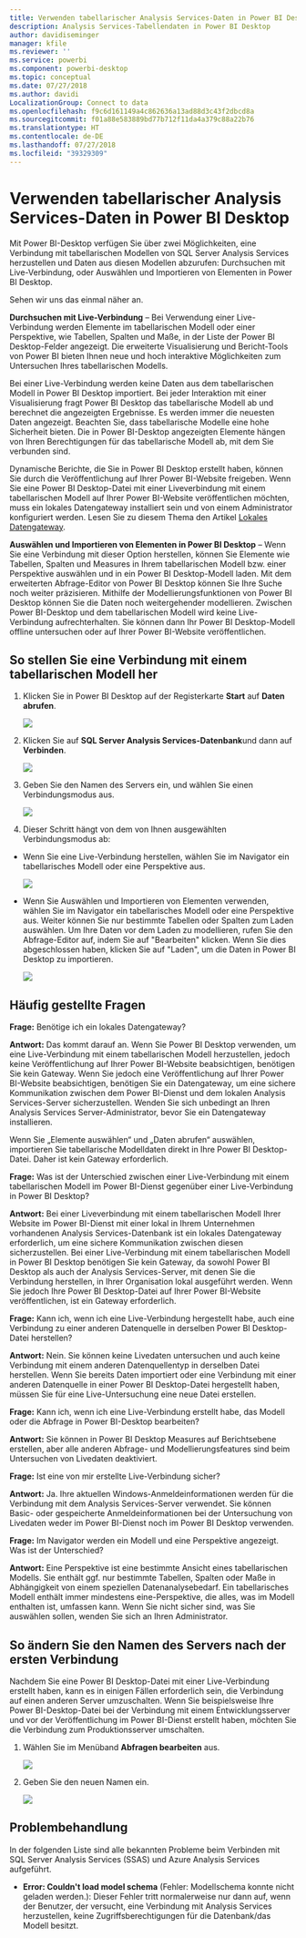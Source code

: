 ```yaml
---
title: Verwenden tabellarischer Analysis Services-Daten in Power BI Desktop
description: Analysis Services-Tabellendaten in Power BI Desktop
author: davidiseminger
manager: kfile
ms.reviewer: ''
ms.service: powerbi
ms.component: powerbi-desktop
ms.topic: conceptual
ms.date: 07/27/2018
ms.author: davidi
LocalizationGroup: Connect to data
ms.openlocfilehash: f9c6d161149a4c862636a13ad88d3c43f2dbcd8a
ms.sourcegitcommit: f01a88e583889bd77b712f11da4a379c88a22b76
ms.translationtype: HT
ms.contentlocale: de-DE
ms.lasthandoff: 07/27/2018
ms.locfileid: "39329309"
---
```

# <a name="using-analysis-services-tabular-data-in-power-bi-desktop"></a>Verwenden tabellarischer Analysis Services-Daten in Power BI Desktop
Mit Power BI-Desktop verfügen Sie über zwei Möglichkeiten, eine Verbindung mit tabellarischen Modellen von SQL Server Analysis Services herzustellen und Daten aus diesen Modellen abzurufen: Durchsuchen mit Live-Verbindung, oder Auswählen und Importieren von Elementen in Power BI Desktop.

Sehen wir uns das einmal näher an.

**Durchsuchen mit Live-Verbindung** – Bei Verwendung einer Live-Verbindung werden Elemente im tabellarischen Modell oder einer Perspektive, wie Tabellen, Spalten und Maße, in der Liste der Power BI Desktop-Felder angezeigt. Die erweiterte Visualisierung und Bericht-Tools von Power BI bieten Ihnen neue und hoch interaktive Möglichkeiten zum Untersuchen Ihres tabellarischen Modells.

Bei einer Live-Verbindung werden keine Daten aus dem tabellarischen Modell in Power BI Desktop importiert. Bei jeder Interaktion mit einer Visualisierung fragt Power BI Desktop das tabellarische Modell ab und berechnet die angezeigten Ergebnisse. Es werden immer die neuesten Daten angezeigt. Beachten Sie, dass tabellarische Modelle eine hohe Sicherheit bieten. Die in Power BI-Desktop angezeigten Elemente hängen von Ihren Berechtigungen für das tabellarische Modell ab, mit dem Sie verbunden sind.

Dynamische Berichte, die Sie in Power BI Desktop erstellt haben, können Sie durch die Veröffentlichung auf Ihrer Power BI-Website freigeben. Wenn Sie eine Power BI Desktop-Datei mit einer Liveverbindung mit einem tabellarischen Modell auf Ihrer Power BI-Website veröffentlichen möchten, muss ein lokales Datengateway installiert sein und von einem Administrator konfiguriert werden. Lesen Sie zu diesem Thema den Artikel [Lokales Datengateway](service-gateway-onprem.md).

**Auswählen und Importieren von Elementen in Power BI Desktop** – Wenn Sie eine Verbindung mit dieser Option herstellen, können Sie Elemente wie Tabellen, Spalten und Measures in Ihrem tabellarischen Modell bzw. einer Perspektive auswählen und in ein Power BI Desktop-Modell laden. Mit dem erweiterten Abfrage-Editor von Power BI Desktop können Sie Ihre Suche noch weiter präzisieren. Mithilfe der Modellierungsfunktionen von Power BI Desktop können Sie die Daten noch weitergehender modellieren. Zwischen Power BI-Desktop und dem tabellarischen Modell wird keine Live-Verbindung aufrechterhalten. Sie können dann Ihr Power BI Desktop-Modell offline untersuchen oder auf Ihrer Power BI-Website veröffentlichen.

## <a name="to-connect-to-a-tabular-model"></a>So stellen Sie eine Verbindung mit einem tabellarischen Modell her
1. Klicken Sie in Power BI Desktop auf der Registerkarte **Start** auf **Daten abrufen**.
   
   ![](media/desktop-analysis-services-tabular-data/pbid_sqlas_getdata.png)
2. Klicken Sie auf **SQL Server Analysis Services-Datenbank**und dann auf **Verbinden**.
   
   ![](media/desktop-analysis-services-tabular-data/pbid_sqlas_getdata_as.png)
3. Geben Sie den Namen des Servers ein, und wählen Sie einen Verbindungsmodus aus. 
   
   ![](media/desktop-analysis-services-tabular-data/pbid_sqlas_getdata_as_server.png)
4. Dieser Schritt hängt von dem von Ihnen ausgewählten Verbindungsmodus ab:

* Wenn Sie eine Live-Verbindung herstellen, wählen Sie im Navigator ein tabellarisches Modell oder eine Perspektive aus.
  
  ![](media/desktop-analysis-services-tabular-data/pbid_sqlas_getdata_as_live.png)
* Wenn Sie Auswählen und Importieren von Elementen verwenden, wählen Sie im Navigator ein tabellarisches Modell oder eine Perspektive aus. Weiter können Sie nur bestimmte Tabellen oder Spalten zum Laden auswählen. Um Ihre Daten vor dem Laden zu modellieren, rufen Sie den Abfrage-Editor auf, indem Sie auf "Bearbeiten" klicken. Wenn Sie dies abgeschlossen haben, klicken Sie auf "Laden", um die Daten in Power BI Desktop zu importieren.

  ![](media/desktop-analysis-services-tabular-data/pbid_sqlas_getdata_as_select.png)

## <a name="frequently-asked-questions"></a>Häufig gestellte Fragen
**Frage:** Benötige ich ein lokales Datengateway?

**Antwort:** Das kommt darauf an. Wenn Sie Power BI Desktop verwenden, um eine Live-Verbindung mit einem tabellarischen Modell herzustellen, jedoch keine Veröffentlichung auf Ihrer Power BI-Website beabsichtigen, benötigen Sie kein Gateway. Wenn Sie jedoch eine Veröffentlichung auf Ihrer Power BI-Website beabsichtigen, benötigen Sie ein Datengateway, um eine sichere Kommunikation zwischen dem Power BI-Dienst und dem lokalen Analysis Services-Server sicherzustellen. Wenden Sie sich unbedingt an Ihren Analysis Services Server-Administrator, bevor Sie ein Datengateway installieren.

Wenn Sie „Elemente auswählen“ und „Daten abrufen“ auswählen, importieren Sie tabellarische Modelldaten direkt in Ihre Power BI Desktop-Datei. Daher ist kein Gateway erforderlich.

**Frage:** Was ist der Unterschied zwischen einer Live-Verbindung mit einem tabellarischen Modell im Power BI-Dienst gegenüber einer Live-Verbindung in Power BI Desktop?

**Antwort:** Bei einer Liveverbindung mit einem tabellarischen Modell Ihrer Website im Power BI-Dienst mit einer lokal in Ihrem Unternehmen vorhandenen Analysis Services-Datenbank ist ein lokales Datengateway erforderlich, um eine sichere Kommunikation zwischen diesen sicherzustellen. Bei einer Live-Verbindung mit einem tabellarischen Modell in Power BI Desktop benötigen Sie kein Gateway, da sowohl Power BI Desktop als auch der Analysis Services-Server, mit denen Sie die Verbindung herstellen, in Ihrer Organisation lokal ausgeführt werden. Wenn Sie jedoch Ihre Power BI Desktop-Datei auf Ihrer Power BI-Website veröffentlichen, ist ein Gateway erforderlich.

**Frage:** Kann ich, wenn ich eine Live-Verbindung hergestellt habe, auch eine Verbindung zu einer anderen Datenquelle in derselben Power BI Desktop-Datei herstellen?

**Antwort:** Nein. Sie können keine Livedaten untersuchen und auch keine Verbindung mit einem anderen Datenquellentyp in derselben Datei herstellen. Wenn Sie bereits Daten importiert oder eine Verbindung mit einer anderen Datenquelle in einer Power BI Desktop-Datei hergestellt haben, müssen Sie für eine Live-Untersuchung eine neue Datei erstellen.

**Frage:** Kann ich, wenn ich eine Live-Verbindung erstellt habe, das Modell oder die Abfrage in Power BI-Desktop bearbeiten?

**Antwort:** Sie können in Power BI Desktop Measures auf Berichtsebene erstellen, aber alle anderen Abfrage- und Modellierungsfeatures sind beim Untersuchen von Livedaten deaktiviert.

**Frage:** Ist eine von mir erstellte Live-Verbindung sicher?

**Antwort:** Ja. Ihre aktuellen Windows-Anmeldeinformationen werden für die Verbindung mit dem Analysis Services-Server verwendet. Sie können Basic- oder gespeicherte Anmeldeinformationen bei der Untersuchung von Livedaten weder im Power BI-Dienst noch im Power BI Desktop verwenden.

**Frage:** Im Navigator werden ein Modell und eine Perspektive angezeigt. Was ist der Unterschied?

**Antwort:** Eine Perspektive ist eine bestimmte Ansicht eines tabellarischen Modells. Sie enthält ggf. nur bestimmte Tabellen, Spalten oder Maße in Abhängigkeit von einem speziellen Datenanalysebedarf. Ein tabellarisches Modell enthält immer mindestens eine-Perspektive, die alles, was im Modell enthalten ist, umfassen kann. Wenn Sie nicht sicher sind, was Sie auswählen sollen, wenden Sie sich an Ihren Administrator.

## <a name="to-change-the-server-name-after-initial-connection"></a>So ändern Sie den Namen des Servers nach der ersten Verbindung
Nachdem Sie eine Power BI Desktop-Datei mit einer Live-Verbindung erstellt haben, kann es in einigen Fällen erforderlich sein, die Verbindung auf einen anderen Server umzuschalten. Wenn Sie beispielsweise Ihre Power BI-Desktop-Datei bei der Verbindung mit einem Entwicklungsserver und vor der Veröffentlichung im Power BI-Dienst erstellt haben, möchten Sie die Verbindung zum Produktionsserver umschalten.

1. Wählen Sie im Menüband **Abfragen bearbeiten** aus.
   
   ![](media/desktop-analysis-services-tabular-data/pbid_sqlas_chname_editquery.png)
2. Geben Sie den neuen Namen ein.
   
   ![](media/desktop-analysis-services-tabular-data/pbid_sqlas_chname_dialog.png)
   
   
## <a name="troubleshooting"></a>Problembehandlung 
In der folgenden Liste sind alle bekannten Probleme beim Verbinden mit SQL Server Analysis Services (SSAS) und Azure Analysis Services aufgeführt. 

* **Error: Couldn't load model schema** (Fehler: Modellschema konnte nicht geladen werden.): Dieser Fehler tritt normalerweise nur dann auf, wenn der Benutzer, der versucht, eine Verbindung mit Analysis Services herzustellen, keine Zugriffsberechtigungen für die Datenbank/das Modell besitzt.

